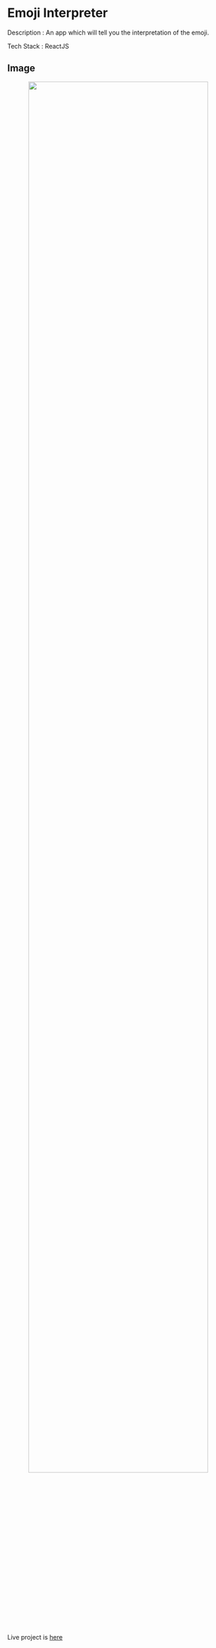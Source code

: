 # Emoji Interpreter

Description : An app which will tell you the interpretation of the emoji.

Tech Stack : ReactJS

## Image 
<div align="center">
<img src="https://user-images.githubusercontent.com/71442068/180488263-11bf6e6a-e7b3-4047-862e-aaba4eb15aa1.png" width="90%"/>
</div>

Live project is [here](https://mark8-emojidictionary.netlify.app/)

